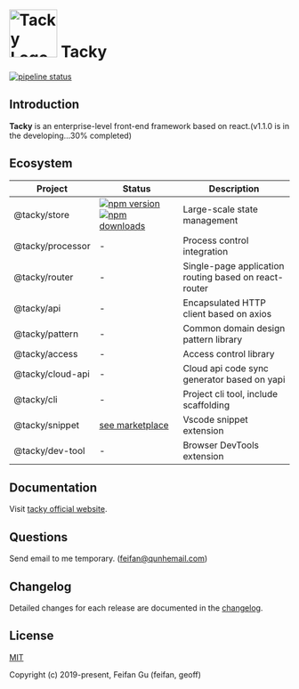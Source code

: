 <img src="https://qhstaticssl.kujiale.com/newt/167/image/png/1560751474937/tacky.png" alt="Tacky Logo" width="86" height="86"> Tacky
======================================

[![pipeline status](https://img.shields.io/travis/com/kujiale/tacky/master.svg?style=flat-square)](https://travis-ci.com/kujiale/tacky)

## Introduction
**Tacky** is an enterprise-level front-end framework based on react.(v1.1.0 is in the developing...30% completed)

## Ecosystem
| Project | Status | Description |
|---------|--------|-------------|
| @tacky/store         | [![npm version](https://img.shields.io/npm/v/@tacky/store.svg?style=flat-square)](https://www.npmjs.com/package/@tacky/store) [![npm downloads](https://img.shields.io/npm/dm/@tacky/store.svg?style=flat-square)](https://www.npmjs.com/package/@tacky/store) | Large-scale state management |
| @tacky/processor                | - | Process control integration |
| @tacky/router            | - | Single-page application routing based on react-router |
| @tacky/api         | - | Encapsulated HTTP client based on axios |
| @tacky/pattern | - | Common domain design pattern library |
| @tacky/access | - | Access control library |
| @tacky/cloud-api              | - | Cloud api code sync generator based on yapi |
| @tacky/cli       | - | Project cli tool, include scaffolding |
| @tacky/snippet        | [see marketplace](https://marketplace.visualstudio.com/items?itemName=feifan.tacky-snippets#review-details) | Vscode snippet extension |
| @tacky/dev-tool       | - | Browser DevTools extension |

## Documentation
Visit [tacky official website](https://kujiale.github.io/tacky/#/en-us/).

## Questions
Send email to me temporary. (feifan@qunhemail.com)

## Changelog
Detailed changes for each release are documented in the [changelog](https://kujiale.github.io/tacky/#/CHANGELOG).

## License
[MIT](http://opensource.org/licenses/MIT)

Copyright (c) 2019-present, Feifan Gu (feifan, geoff)
